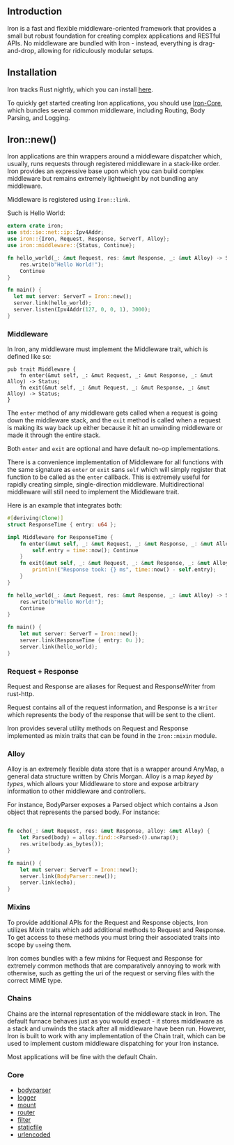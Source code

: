 ## Introduction

Iron is a fast and flexible middleware-oriented framework that provides a small
but robust foundation for creating complex applications and RESTful APIs. No
middleware are bundled with Iron - instead, everything is drag-and-drop,
allowing for ridiculously modular setups.

## Installation

Iron tracks Rust nightly, which you can install [here](http://www.rust-lang.org/).

To quickly get started creating Iron applications, you should use
[Iron-Core](https://github.com/iron/core), which bundles several common
middleware, including Routing, Body Parsing, and Logging.

## Iron::new()

Iron applications are thin wrappers around a middleware dispatcher which,
usually, runs requests through registered middleware in a stack-like order.
Iron provides an expressive base upon which you can build complex middleware
but remains extremely lightweight by not bundling any middleware.

Middleware is registered using `Iron::link`.

Such is Hello World:

```rust
extern crate iron;
use std::io::net::ip::Ipv4Addr;
use iron::{Iron, Request, Response, ServerT, Alloy};
use iron::middleware::{Status, Continue};

fn hello_world(_: &mut Request, res: &mut Response, _: &mut Alloy) -> Status {
    res.write(b"Hello World!");
    Continue
}

fn main() {
  let mut server: ServerT = Iron::new();
  server.link(hello_world);
  server.listen(Ipv4Addr(127, 0, 0, 1), 3000);
}

```

### Middleware

In Iron, any middleware must implement the Middleware trait, which is defined
like so:

```
pub trait Middleware {
    fn enter(&mut self, _: &mut Request, _: &mut Response, _: &mut Alloy) -> Status;
    fn exit(&mut self, _: &mut Request, _: &mut Response, _: &mut Alloy) -> Status;
}
```

The `enter` method of any middleware gets called when a request is going down
the middleware stack, and the `exit` method is called when a request is making
its way back up either because it hit an unwinding middleware or made it
through the entire stack.

Both `enter` and `exit` are optional and have default no-op implementations.

There is a convenience implementation of Middleware for all functions with the
same signature as `enter` or `exit` sans `self` which will simply register
that function to be called as the `enter` callback. This is extremely useful
for rapidly creating simple, single-direction middleware. Multidirectional
middleware will still need to implement the Middleware trait.

Here is an example that integrates both:

```rust
#[deriving(Clone)]
struct ResponseTime { entry: u64 };

impl Middleware for ResponseTime {
    fn enter(&mut self, _: &mut Request, _: &mut Response, _: &mut Alloy) -> Status {
        self.entry = time::now(); Continue
    }
    fn exit(&mut self, _: &mut Request, _: &mut Response, _: &mut Alloy) -> Status {
        println!("Response took: {} ms", time::now() - self.entry);
    }
}

fn hello_world(_: &mut Request, res: &mut Response, _: &mut Alloy) -> Status {
    res.write(b"Hello World!");
    Continue
}

fn main() {
    let mut server: ServerT = Iron::new();
    server.link(ResponseTime { entry: 0u });
    server.link(hello_world);
}

```

### Request + Response

Request and Response are aliases for Request and ResponseWriter from rust-http.

Request contains all of the request information, and Response is a `Writer`
which represents the body of the response that will be sent to the client.

Iron provides several utility methods on Request and Response implemented as
mixin traits that can be found in the `Iron::mixin` module.

### Alloy

Alloy is an extremely flexible data store that is a wrapper around AnyMap, a
general data structure written by Chris Morgan. Alloy is a map *keyed by
types*, which allows your Middleware to store and expose arbitrary information
to other middleware and controllers.

For instance, BodyParser exposes a Parsed object which contains a Json object
that represents the parsed body. For instance:

```rust

fn echo(_: &mut Request, res: &mut Response, alloy: &mut Alloy) {
    let Parsed(body) = alloy.find::<Parsed>().unwrap();
    res.write(body.as_bytes());
}

fn main() {
    let mut server: ServerT = Iron::new();
    server.link(BodyParser::new());
    server.link(echo);
}

```

### Mixins

To provide additional APIs for the Request and Response objects, Iron utilizes
Mixin traits which add additional methods to Request and Response. To get
access to these methods you must bring their associated traits into scope by
`use`ing them.

Iron comes bundles with a few mixins for Request and Response for extremely
common methods that are comparatively annoying to work with otherwise, such as
getting the uri of the request or serving files with the correct MIME type.

### Chains

Chains are the internal representation of the middleware stack in Iron. The
default furnace behaves just as you would expect - it stores middleware as a
stack and unwinds the stack after all middleware have been run. However, Iron
is built to work with any implementation of the Chain trait, which can be
used to implement custom middleware dispatching for your Iron instance.

Most applications will be fine with the default Chain.

### Core

* [bodyparser](https://github.com/iron/bodyparser)
* [logger](https://github.com/iron/logger)
* [mount](https://github.com/iron/mount)
* [router](https://github.com/iron/router)
* [filter](https://github.com/iron/filter)
* [staticfile](https://github.com/iron/staticfile)
* [urlencoded](https://github.com/iron/urlencoded)


